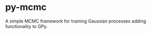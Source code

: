 py-mcmc
=======

A simple MCMC framework for training Gaussian processes adding functionality to GPy.
